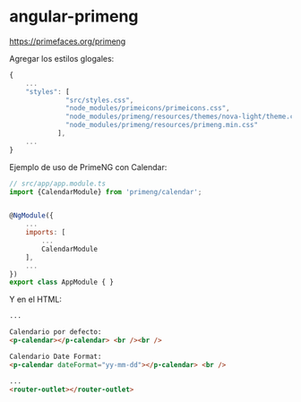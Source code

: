 # angular-primeng

https://primefaces.org/primeng

Agregar los estilos glogales:

```javascript
{
    ... 
    "styles": [
              "src/styles.css",
              "node_modules/primeicons/primeicons.css",
              "node_modules/primeng/resources/themes/nova-light/theme.css",
              "node_modules/primeng/resources/primeng.min.css"
            ],
    ...
}
```

Ejemplo de uso de PrimeNG con Calendar:

```javascript
// src/app/app.module.ts
import {CalendarModule} from 'primeng/calendar';


@NgModule({
    ...  
    imports: [
        ...
        CalendarModule
    ],
    ...
})
export class AppModule { }

```

Y en el HTML:

```html
...

Calendario por defecto: 
<p-calendar></p-calendar> <br /><br />

Calendario Date Format: 
<p-calendar dateFormat="yy-mm-dd"></p-calendar> <br />

...
<router-outlet></router-outlet>
```